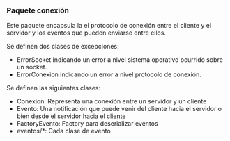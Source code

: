 ### Paquete conexión

Este paquete encapsula la el protocolo de conexión entre el cliente y el 
servidor y los eventos que pueden enviarse entre ellos.

Se definen dos clases de excepciones:
- ErrorSocket indicando un error a nivel sistema operativo ocurrido sobre un
socket.
- ErrorConexion indicando un error a nivel protocolo de conexión.

Se definen las siguientes clases:
- Conexion: Representa una conexión entre un servidor y un cliente
- Evento: Una notificación que puede venir del cliente hacia el servidor o bien
desde el servidor hacia el cliente
- FactoryEvento: Factory para deserializar eventos
- eventos/*: Cada clase de evento